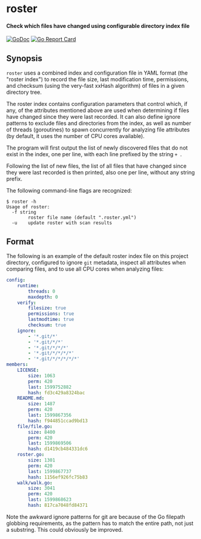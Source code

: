 [docimg]:https://godoc.org/github.com/ardnew/roster?status.svg
[docurl]:https://godoc.org/github.com/ardnew/roster
[repimg]:https://goreportcard.com/badge/github.com/ardnew/roster
[repurl]:https://goreportcard.com/report/github.com/ardnew/roster

# roster
#### Check which files have changed using configurable directory index file

[![GoDoc][docimg]][docurl] [![Go Report Card][repimg]][repurl]

## Synopsis

`roster` uses a combined index and configuration file in YAML format (the "roster index") to record the file size, last modification time, permissions, and checksum (using the very-fast xxHash algorithm) of files in a given directory tree. 

The roster index contains configuration parameters that control which, if any, of the attributes mentioned above are used when determining if files have changed since they were last recorded. It can also define ignore patterns to exclude files and directories from the index, as well as number of threads (goroutines) to spawn concurrently for analyzing file attributes (by default, it uses the number of CPU cores available).

The program will first output the list of newly discovered files that do not exist in the index, one per line, with each line prefixed by the string `+ `.

Following the list of new files, the list of all files that have changed since they were last recorded is then printed, also one per line, without any string prefix.

The following command-line flags are recognized:

```
$ roster -h
Usage of roster:
  -f string
    	roster file name (default ".roster.yml")
  -u	update roster with scan results
```

## Format

The following is an example of the default roster index file on this project directory, configured to ignore `git` metadata, inspect all attributes when comparing files, and to use all CPU cores when analyzing files:

```yaml
config:
    runtime:
        threads: 0
        maxdepth: 0
    verify:
        filesize: true
        permissions: true
        lastmodtime: true
        checksum: true
    ignore:
        - '*.git/*'
        - '*.git/*/*'
        - '*.git/*/*/*'
        - '*.git/*/*/*/*'
        - '*.git/*/*/*/*/*'
members:
    LICENSE:
        size: 1063
        perm: 420
        last: 1599752882
        hash: fd3c429a8324bac
    README.md:
        size: 1487
        perm: 420
        last: 1599867356
        hash: f944851ccad9bd13
    file/file.go:
        size: 8400
        perm: 420
        last: 1599869506
        hash: d1419cb484331dc6
    roster.go:
        size: 1301
        perm: 420
        last: 1599867737
        hash: 1156ef926fc75b83
    walk/walk.go:
        size: 3041
        perm: 420
        last: 1599868623
        hash: 817ca7048fd84371
```

Note the awkward ignore patterns for git are because of the Go filepath globbing requirements, as the pattern has to match the entire path, not just a substring. This could obviously be improved.

